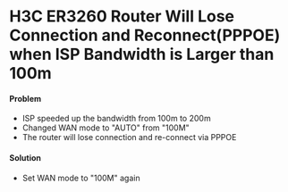 # H3C ER3260 Router Will Lose Connection and Reconnect(PPPOE) when ISP Bandwidth is Larger than 100m

#### Problem
* ISP speeded up the bandwidth from 100m to 200m
* Changed WAN mode to "AUTO" from "100M"
* The router will lose connection and re-connect via PPPOE

#### Solution
* Set WAN mode to "100M" again

